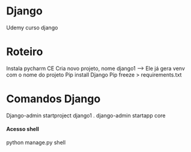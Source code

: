# Django
Udemy curso django

# Roteiro
Instala pycharm CE
Cria novo projeto, nome django1 —> Ele já gera venv com o nome do projeto
Pip install Django
Pip freeze > requirements.txt

# Comandos Django
Django-admin startproject django1 .
django-admin startapp core

#### Acesso shell
python manage.py shell


